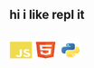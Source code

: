 ## hi i like repl it

<div style="display: inline_block"><br>
  <img align="center" alt="red3lord-Js" height="30" width="40" src="https://raw.githubusercontent.com/devicons/devicon/master/icons/javascript/javascript-plain.svg">
  <img align="center" alt="red3lord-HTML" height="30" width="40" src="https://raw.githubusercontent.com/devicons/devicon/master/icons/html5/html5-original.svg">
  <img align="center" alt="red3lord-Python" height="30" width="40" src="https://raw.githubusercontent.com/devicons/devicon/master/icons/python/python-original.svg">
